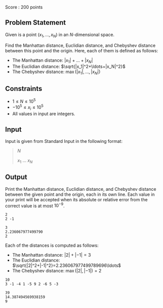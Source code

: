 Score : $200$ points

## Problem Statement

Given is a point $(x_1,\ldots,x_N)$ in an $N$-dimensional space.

Find the Manhattan distance, Euclidian distance, and Chebyshev distance between this point and the origin.
Here, each of them is defined as follows:

- The Manhattan distance: $|x_1|+\ldots+|x_N|$
- The Euclidian distance: $\sqrt{|x_1|^2+\ldots+|x_N|^2}$
- The Chebyshev distance: $\max(|x_1|,\ldots,|x_N|)$

## Constraints

- $1 \leq N \leq 10^5$
- $-10^5 \leq x_i \leq 10^5$
- All values in input are integers.

## Input

Input is given from Standard Input in the following format:

> $N$
> 
> $x_1$ $\ldots$ $x_N$

## Output

Print the Manhattan distance, Euclidian distance, and Chebyshev distance between the given point and the origin, each in its own line.
Each value in your print will be accepted when its absolute or relative error from the correct value is at most $10^{-9}$.

```input1
2
2 -1
```

```output1
3
2.236067977499790
2
```

Each of the distances is computed as follows:

- The Manhattan distance: $|2|+|-1|=3$
- The Euclidian distance: $\sqrt{|2|^2+|-1|^2}=2.236067977499789696\ldots$
- The Chebyshev distance: $\max(|2|,|-1|)=2$

```input2
10
3 -1 -4 1 -5 9 2 -6 5 -3
```

```output2
39
14.387494569938159
9
```